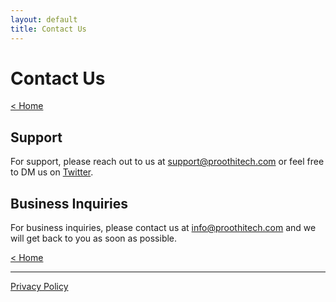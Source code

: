 ```yaml
---
layout: default
title: Contact Us
---
```


# Contact Us

[< Home](./)

## Support
For support, please reach out to us at [support@proothitech.com](mailto:support@proothitech.com) or feel free to DM us on [Twitter](http://twitter.com/benproothi).

## Business Inquiries
For business inquiries, please contact us at [info@proothitech.com](mailto:info@proothitech.com) and we will get back to you as soon as possible.

[< Home](./)

* * *

[Privacy Policy](./privacypolicy.html)
